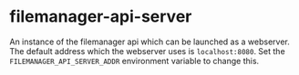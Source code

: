 # filemanager-api-server

An instance of the filemanager api which can be launched as a webserver. The default address which the webserver uses
is `localhost:8080`. Set the `FILEMANAGER_API_SERVER_ADDR` environment variable to change this.